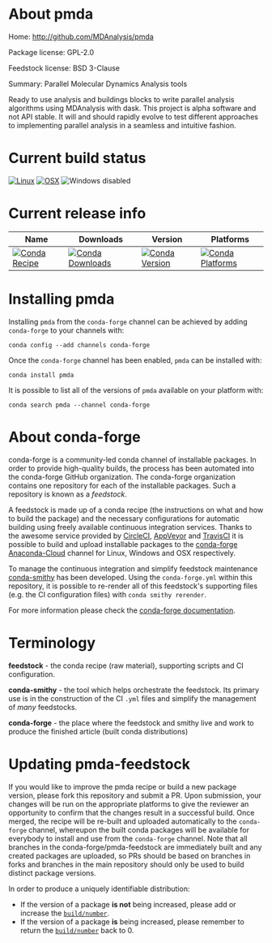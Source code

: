 About pmda
==========

Home: http://github.com/MDAnalysis/pmda

Package license: GPL-2.0

Feedstock license: BSD 3-Clause

Summary: Parallel Molecular Dynamics Analysis tools

Ready to use analysis and buildings blocks to write parallel analysis
algorithms using MDAnalysis with dask. This project is alpha software
and not API stable. It will and should rapidly evolve to test different
approaches to implementing parallel analysis in a seamless and intuitive
fashion.


Current build status
====================

[![Linux](https://img.shields.io/circleci/project/github/conda-forge/pmda-feedstock/master.svg?label=Linux)](https://circleci.com/gh/conda-forge/pmda-feedstock)
[![OSX](https://img.shields.io/travis/conda-forge/pmda-feedstock/master.svg?label=macOS)](https://travis-ci.org/conda-forge/pmda-feedstock)
![Windows disabled](https://img.shields.io/badge/Windows-disabled-lightgrey.svg)

Current release info
====================

| Name | Downloads | Version | Platforms |
| --- | --- | --- | --- |
| [![Conda Recipe](https://img.shields.io/badge/recipe-pmda-green.svg)](https://anaconda.org/conda-forge/pmda) | [![Conda Downloads](https://img.shields.io/conda/dn/conda-forge/pmda.svg)](https://anaconda.org/conda-forge/pmda) | [![Conda Version](https://img.shields.io/conda/vn/conda-forge/pmda.svg)](https://anaconda.org/conda-forge/pmda) | [![Conda Platforms](https://img.shields.io/conda/pn/conda-forge/pmda.svg)](https://anaconda.org/conda-forge/pmda) |

Installing pmda
===============

Installing `pmda` from the `conda-forge` channel can be achieved by adding `conda-forge` to your channels with:

```
conda config --add channels conda-forge
```

Once the `conda-forge` channel has been enabled, `pmda` can be installed with:

```
conda install pmda
```

It is possible to list all of the versions of `pmda` available on your platform with:

```
conda search pmda --channel conda-forge
```


About conda-forge
=================

conda-forge is a community-led conda channel of installable packages.
In order to provide high-quality builds, the process has been automated into the
conda-forge GitHub organization. The conda-forge organization contains one repository
for each of the installable packages. Such a repository is known as a *feedstock*.

A feedstock is made up of a conda recipe (the instructions on what and how to build
the package) and the necessary configurations for automatic building using freely
available continuous integration services. Thanks to the awesome service provided by
[CircleCI](https://circleci.com/), [AppVeyor](https://www.appveyor.com/)
and [TravisCI](https://travis-ci.org/) it is possible to build and upload installable
packages to the [conda-forge](https://anaconda.org/conda-forge)
[Anaconda-Cloud](https://anaconda.org/) channel for Linux, Windows and OSX respectively.

To manage the continuous integration and simplify feedstock maintenance
[conda-smithy](https://github.com/conda-forge/conda-smithy) has been developed.
Using the ``conda-forge.yml`` within this repository, it is possible to re-render all of
this feedstock's supporting files (e.g. the CI configuration files) with ``conda smithy rerender``.

For more information please check the [conda-forge documentation](https://conda-forge.org/docs/).

Terminology
===========

**feedstock** - the conda recipe (raw material), supporting scripts and CI configuration.

**conda-smithy** - the tool which helps orchestrate the feedstock.
                   Its primary use is in the construction of the CI ``.yml`` files
                   and simplify the management of *many* feedstocks.

**conda-forge** - the place where the feedstock and smithy live and work to
                  produce the finished article (built conda distributions)


Updating pmda-feedstock
=======================

If you would like to improve the pmda recipe or build a new
package version, please fork this repository and submit a PR. Upon submission,
your changes will be run on the appropriate platforms to give the reviewer an
opportunity to confirm that the changes result in a successful build. Once
merged, the recipe will be re-built and uploaded automatically to the
`conda-forge` channel, whereupon the built conda packages will be available for
everybody to install and use from the `conda-forge` channel.
Note that all branches in the conda-forge/pmda-feedstock are
immediately built and any created packages are uploaded, so PRs should be based
on branches in forks and branches in the main repository should only be used to
build distinct package versions.

In order to produce a uniquely identifiable distribution:
 * If the version of a package **is not** being increased, please add or increase
   the [``build/number``](https://conda.io/docs/user-guide/tasks/build-packages/define-metadata.html#build-number-and-string).
 * If the version of a package **is** being increased, please remember to return
   the [``build/number``](https://conda.io/docs/user-guide/tasks/build-packages/define-metadata.html#build-number-and-string)
   back to 0.

